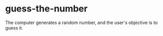 # guess-the-number
The computer generates a random number, and the user's objective is to guess it.
